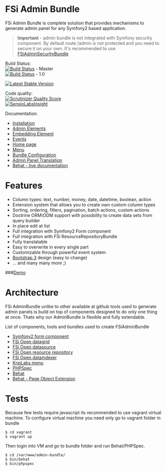 # FSi Admin Bundle

FSi Admin Bundle is complete solution that provides mechanisms to generate admin panel for any Symfony2 based application.

> **Important** - admin bundle is not integrated with Symfony security component. By default route /admin is not protected
> and you need to secure it on your own. It's recommended to use [FSiAdminSecurityBundle](https://github.com/fsi-open/admin-security-bundle)

Build Status:  
[![Build Status](https://travis-ci.org/fsi-open/admin-bundle.png?branch=master)](https://travis-ci.org/fsi-open/admin-bundle) - Master  
[![Build Status](https://travis-ci.org/fsi-open/admin-bundle.png?branch=1.0)](https://travis-ci.org/fsi-open/admin-bundle) - 1.0  

[![Latest Stable Version](https://poser.pugx.org/fsi/admin-bundle/v/stable.png)](https://packagist.org/packages/fsi/admin-bundle)

Code quality:  
[![Scrutinizer Quality Score](https://scrutinizer-ci.com/g/fsi-open/admin-bundle/badges/quality-score.png?s=fbe212a23fd11b49c05ac4e837d3de0a2cbadfd6)](https://scrutinizer-ci.com/g/fsi-open/admin-bundle/)  
[![SensioLabsInsight](https://insight.sensiolabs.com/projects/82a9e680-cff7-460b-973c-67a2fc7adac0/mini.png)](https://insight.sensiolabs.com/projects/82a9e680-cff7-460b-973c-67a2fc7adac0) 

Documentation:

- [Installation](Resources/doc/installation.md)
- [Admin Elements](Resources/doc/admin_element.md)
- [Embedding Element](Resources/doc/embedding_element.md)
- [Events](Resources/doc/events.md)
- [Home page](Resources/doc/home_page.md)
- [Menu](Resources/doc/menu.md)
- [Bundle Configuration](Resources/doc/configuration.md)
- [Admin Panel Translation](Resources/doc/admin_panel_translation.md)
- [Behat - live documentation](features)

# Features

- Column types: text, number, money, date, datetime, boolean, action 
- Extension system that allows you to create own custom column types 
- Sorting, ordering, filters, pagination, batch actions, custom actions 
- Doctrine ORM\ODM support with possibility to create data sets from query builder 
- In place edit at list
- Full integration with Symfony2 Form component 
- Full integration with FSi ResourceRepositoryBundle
- Fully translatable
- Easy to overwrite in every single part 
- Customizable through powerful event system  
- [Bootstrap 3](http://getbootstrap.com/) design (easy to change)  
- ... and many many more ;) 

###[Demo](http://demo.fsi-open.com)

# Architecture 

FSi AdminBundle unlike to other available at github tools used to generate admin panels is build on top of
components designed to do only one thing at once. Thats why our AdminBundle is flexible and fully extendable.

List of components, tools and bundles used to create FSiAdminBundle

- [Symfony2 form component](https://github.com/symfony/form)
- [FSi Open datagrid](https://github.com/fsi-open/datagrid-bundle)
- [FSi Open datasource](https://github.com/fsi-open/datasource-bundle)
- [FSi Open resource repository](https://github.com/fsi-open/resource-repository-bundle)
- [FSi Open dataindexer](https://github.com/fsi-open/data-indexer)
- [KnpLabs menu](https://github.com/KnpLabs/KnpMenuBundle)
- [PHPSpec](https://github.com/phpspec)
- [Behat](https://github.com/behat)
- [Behat - Page Object Extension](https://github.com/sensiolabs/BehatPageObjectExtension)

# Tests

Because few tests require javascript its recommended to use vagrant virtual machine.
To configure virtual machine you need only go to vagrant folder in bundle

```
$ cd vagrant
$ vagrant up
```

Then login into VM and go to bundle folder and run Behat/PHPSpec.

```
$ cd /var/www/admin-bundle/
$ bin/behat
$ bin/phpspec
```
